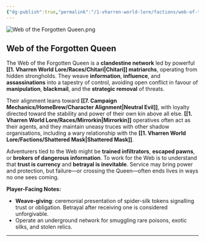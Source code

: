 ```yaml
---
{"dg-publish":true,"permalink":"/1-vharren-world-lore/factions/web-of-the-forgotten-queen/"}
---
```


![Web of the Forgotten Queen.png](/img/user/z.%20Assets/Web%20of%20the%20Forgotten%20Queen.png)
##  **Web of the Forgotten Queen**

The Web of the Forgotten Queen is a **clandestine network** led by powerful **[[1. Vharren World Lore/Races/Chitari\|Chitari]] matriarchs**, operating from hidden strongholds. They weave **information**, **influence**, and **assassinations** into a tapestry of control, avoiding open conflict in favour of **manipulation**, **blackmail**, and the **strategic removal** of threats.

Their alignment leans toward **[[7. Campaign Mechanics/HomeBrew/Character Alignment\|Neutral Evil]]**, with loyalty directed toward the stability and power of their own kin above all else. **[[1. Vharren World Lore/Races/Mirrorkin\|Mirrorkin]]** operatives often act as their agents, and they maintain uneasy truces with other shadow organisations, including a wary relationship with the **[[1. Vharren World Lore/Factions/Shattered Mask\|Shattered Mask]]**.

Adventurers tied to the Web might be **trained infiltrators**, **escaped pawns**, or **brokers of dangerous information**. To work for the Web is to understand that **trust is currency** and **betrayal is inevitable**. Service may bring power and protection, but failure—or crossing the Queen—often ends lives in ways no one sees coming.

**Player-Facing Notes:**

- **Weave-giving**: ceremonial presentation of spider-silk tokens signalling trust or obligation. Betrayal after receiving one is considered unforgivable.
- Operate an underground network for smuggling rare poisons, exotic silks, and stolen relics.
    

---

